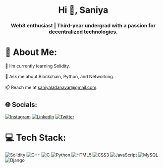 <h1 align="center">Hi 👋, Saniya </h1>
<h3 align="center">Web3 enthusiast | Third-year undergrad with a passion for decentralized technologies. </h3>

# 💫 About Me:
🌱 I’m currently learning Solidity.<br><br>💬 Ask me about Blockchain, Python, and Networking.<br><br>📫 Reach me at saniyaladanavar@gmail.com.<br>


## 🌐 Socials:
[![Instagram](https://img.shields.io/badge/Instagram-%23E4405F.svg?logo=Instagram&logoColor=white)](https://www.instagram.com/_saniya_16__/) [![LinkedIn](https://img.shields.io/badge/LinkedIn-%230077B5.svg?logo=linkedin&logoColor=white)](https://www.linkedin.com/in/-saniya/) [![Twitter](https://img.shields.io/badge/Twitter-%231DA1F2.svg?logo=Twitter&logoColor=white)](https://twitter.com/Saniya1603) 

# 💻 Tech Stack:
![Solidity](https://img.shields.io/badge/Solidity-%23363636.svg?style=for-the-badge&logo=solidity&logoColor=white) ![C++](https://img.shields.io/badge/c++-%2300599C.svg?style=for-the-badge&logo=c%2B%2B&logoColor=white) ![C](https://img.shields.io/badge/c-%2300599C.svg?style=for-the-badge&logo=c&logoColor=white) ![Python](https://img.shields.io/badge/python-3670A0?style=for-the-badge&logo=python&logoColor=ffdd54) ![HTML5](https://img.shields.io/badge/html5-%23E34F26.svg?style=for-the-badge&logo=html5&logoColor=white) ![CSS3](https://img.shields.io/badge/css3-%231572B6.svg?style=for-the-badge&logo=css3&logoColor=white) ![JavaScript](https://img.shields.io/badge/javascript-%23323330.svg?style=for-the-badge&logo=javascript&logoColor=%23F7DF1E) ![MySQL](https://img.shields.io/badge/mysql-%2300f.svg?style=for-the-badge&logo=mysql&logoColor=white) ![Django](https://img.shields.io/badge/django-%23092E20.svg?style=for-the-badge&logo=django&logoColor=white)    

